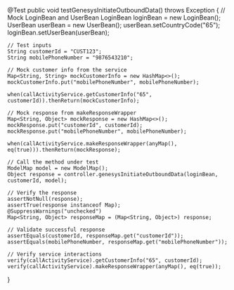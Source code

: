@Test
public void testGenesysInitiateOutboundData() throws Exception {
    // Mock LoginBean and UserBean
    LoginBean loginBean = new LoginBean();
    UserBean userBean = new UserBean();
    userBean.setCountryCode("65");
    loginBean.setUserBean(userBean);

    // Test inputs
    String customerId = "CUST123";
    String mobilePhoneNumber = "9876543210";

    // Mock customer info from the service
    Map<String, String> mockCustomerInfo = new HashMap<>();
    mockCustomerInfo.put("mobilePhoneNumber", mobilePhoneNumber);

    when(callActivityService.getCustomerInfo("65", customerId)).thenReturn(mockCustomerInfo);

    // Mock response from makeResponseWrapper
    Map<String, Object> mockResponse = new HashMap<>();
    mockResponse.put("customerId", customerId);
    mockResponse.put("mobilePhoneNumber", mobilePhoneNumber);

    when(callActivityService.makeResponseWrapper(anyMap(), eq(true))).thenReturn(mockResponse);

    // Call the method under test
    ModelMap model = new ModelMap();
    Object response = controller.genesysInitiateOutboundData(loginBean, customerId, model);

    // Verify the response
    assertNotNull(response);
    assertTrue(response instanceof Map);
    @SuppressWarnings("unchecked")
    Map<String, Object> responseMap = (Map<String, Object>) response;

    // Validate successful response
    assertEquals(customerId, responseMap.get("customerId"));
    assertEquals(mobilePhoneNumber, responseMap.get("mobilePhoneNumber"));

    // Verify service interactions
    verify(callActivityService).getCustomerInfo("65", customerId);
    verify(callActivityService).makeResponseWrapper(anyMap(), eq(true));
}
